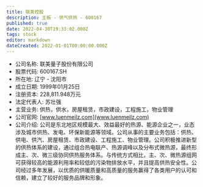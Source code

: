```yaml
---
title: 联美控股
description: 主板 - 供气供热 - 600167
published: true
date: 2022-04-30T19:33:02.000Z
tags: stock
editor: markdown
dateCreated: 2022-01-01T00:00:00.000Z
---
```


- 公司名称: 联美量子股份有限公司
- 股票代码: 600167.SH
- 所在地: 辽宁 - 沈阳市
- 成立日期: 1999年01月25日
- 注册资本: 228,811.948万元
- 法定代表人: 苏壮强
- 主营业务: 供热，供水，房屋租赁，市政建设，工程施工，物业管理
- 公司官网: [www.luenmeilz.com](www.luenmeilz.com)
- 公司介绍: 公司是东北地区规模最大、效益最好的热源、能源企业之一，业态涉及城市供热、发电、环保新能源等领域。公司从事的主要业务包括：供热、供电、供汽、房屋租赁、市政建设、工程施工、物业管理。公司积极推进新型的供热体系的建设，通过组合热电联产、热源调峰以及分布式微热源，最终形成主、次、微三级协同供热服务体系。与传统方式相比，主、次、微热源组网可获得较高的能源利用率和较低的污染物排放水平，并且提高供热安全性。公司经过多年发展，以优质的供暖质量和高质量的服务赢得了各类用户的认可和信赖，建立了较好的服务品牌和形象。


